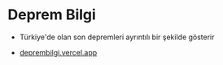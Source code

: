 # Deprem Bilgi

- Türkiye'de olan son depremleri ayrıntılı bir şekilde gösterir

- [deprembilgi.vercel.app](deprembilgi.vercel.app)
